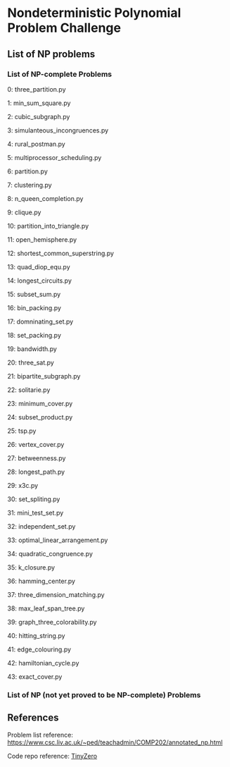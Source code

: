 # Nondeterministic Polynomial Problem Challenge



## List of NP problems

### List of NP-complete Problems


0: three_partition.py

1: min_sum_square.py

2: cubic_subgraph.py

3: simulanteous_incongruences.py

4: rural_postman.py

5: multiprocessor_scheduling.py

6: partition.py

7: clustering.py

8: n_queen_completion.py

9: clique.py

10: partition_into_triangle.py

11: open_hemisphere.py

12: shortest_common_superstring.py

13: quad_diop_equ.py

14: longest_circuits.py

15: subset_sum.py

16: bin_packing.py

17: domninating_set.py

18: set_packing.py

19: bandwidth.py

20: three_sat.py

21: bipartite_subgraph.py

22: solitarie.py

23: minimum_cover.py

24: subset_product.py

25: tsp.py

26: vertex_cover.py

27: betweenness.py

28: longest_path.py

29: x3c.py

30: set_spliting.py

31: mini_test_set.py

32: independent_set.py

33: optimal_linear_arrangement.py

34: quadratic_congruence.py

35: k_closure.py

36: hamming_center.py

37: three_dimension_matching.py

38: max_leaf_span_tree.py

39: graph_three_colorability.py

40: hitting_string.py

41: edge_colouring.py

42: hamiltonian_cycle.py

43: exact_cover.py


### List of NP (not yet proved to be NP-complete) Problems



## References


Problem list reference: https://www.csc.liv.ac.uk/~ped/teachadmin/COMP202/annotated_np.html


Code repo reference: [TinyZero](https://github.com/Jiayi-Pan/TinyZero)